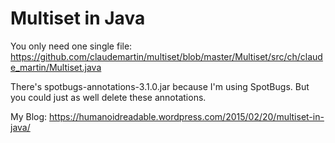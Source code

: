 
# Multiset in Java

You only need one single file:
https://github.com/claudemartin/multiset/blob/master/Multiset/src/ch/claude_martin/Multiset.java

There's spotbugs-annotations-3.1.0.jar because I'm using SpotBugs. But you could just as well delete these annotations.

My Blog:
https://humanoidreadable.wordpress.com/2015/02/20/multiset-in-java/

